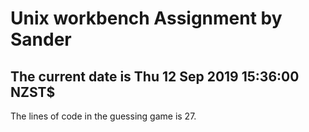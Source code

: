 # Unix workbench Assignment by Sander
## The current date is Thu 12 Sep 2019 15:36:00 NZST$
The lines of code in the guessing game is       27.
